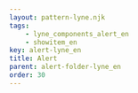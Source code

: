 ```yaml
---
layout: pattern-lyne.njk
tags: 
    - lyne_components_alert_en
    - showitem_en
key: alert-lyne_en
title: Alert
parent: alert-folder-lyne_en
order: 30
---
```

